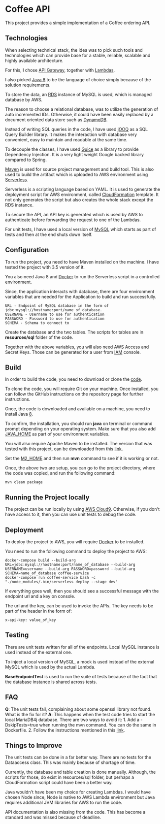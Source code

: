 # Coffee API

This project provides a simple implementation of a Coffee ordering API.

## Technologies

When selecting technical stack, the idea was to pick such tools and technologies which can provide base for a stable, reliable, scalable and highly available architecture.

For this, I chose [API Gateway](https://aws.amazon.com/api-gateway/), together with [Lambdas](https://aws.amazon.com/lambda/).

I also picked [Java 8](https://www.oracle.com/au/java/index.html) to be the language of choice simply because of the solution requirements.

To store the data, an [RDS](https://aws.amazon.com/rds/) instance of MySQL is used, which is managed database by AWS.

The reason to choose a relational database, was to utilize the generation of auto incremented IDs. Otherwise, it could have been easily replaced by a document oriented data store such as [DynamoDB](https://aws.amazon.com/dynamodb).

Instead of writing SQL queries in the code, I have used [jOOQ](https://www.jooq.org/) as a SQL Query Builder library. It makes the interaction with database very convenient, easy to maintain and readable at the same time.

To decouple the classes, I have used [Guice](https://github.com/google/guice) as a library to provide Dependency Injection. It is a very light weight Google backed library compared to Spring.

[Maven](https://maven.apache.org/) is used for source project management and build tool. This is also used to build the artifact which is uploaded to AWS environment using [Serverless](https://serverless.com/).

Serverless is a scripting language based on YAML. It is used to generate the deployment script for AWS environment, called [CloudFormation](https://aws.amazon.com/cloudformation) template. It not only generates the script but also creates the whole stack except the RDS instance.

To secure the API, an API key is generated which is used by AWS to authenticate before forwarding the request to one of the Lambdas.

For unit tests, I have used a local version of [MySQL](https://github.com/vorburger/MariaDB4j) which starts as part of tests and then at the end shuts down itself.

## Configuration

To run the project, you need to have Maven installed on the machine. I have tested the project with 3.5 version of it.

You also need Java 8 and [Docker](https://www.docker.com/) to run the Serverless script in a controlled environment.

Since, the application interacts with database, there are four environment variables that are needed for the Application to build and run successfully.

```
URL - Endpoint of MySQL database in the form of jdbc:mysql://hostname:port/name_of_database.
USERNAME - Username to use for authentication
PASSWORD - Password to use for authentication
SCHEMA - Schema to connect to
```

Create the database and the two tables. The scripts for tables are in **resources/sql** folder of the code.

Together with the above variables, you will also need AWS Access and Secret Keys. Those can be generated for a user from [IAM](https://aws.amazon.com/iam/) console.

## Build

In order to build the code, you need to download or clone the [code](https://github.com/sagauhar/Coffee-API).

To clone the code, you will require Git on your machine. Once installed, you can follow the GitHub instructions on the repository page for further instructions.

Once, the code is downloaded and available on a machine, you need to install Java [8](http://www.oracle.com/technetwork/java/javase/downloads/jdk8-downloads-2133151.html).

To confirm, the installation, you should run **java** on terminal or command prompt depending on your operating system. Make sure that you also add [JAVA_HOME](https://docs.oracle.com/cd/E19182-01/821-0917/inst_jdk_javahome_t/index.html) as part of your environment variables.

You will also require Apache Maven to be installed. The version that was tested with this project, can be downloaded from this [link](https://maven.apache.org/download.cgi).

Set the [M2_HOME](https://stackoverflow.com/questions/26609922/maven-home-mvn-home-or-m2-home) and then run **mvn** command to see if it is working or not.

Once, the above two are setup, you can go to the project directory, where the code was copied, and run the following command:

```
mvn clean package
```

## Running the Project locally

The project can be run locally by using [AWS Cloud9](https://aws.amazon.com/cloud9/). Otherwise, if you don't have access to it, then you can use unit tests to debug the code.

## Deployment

To deploy the project to AWS, you will require [Docker](https://docs.docker.com/install/) to be installed.

You need to run the following command to deploy the project to AWS:

```
docker-compose build --build-arg URL=jdbc:mysql://hostname:port/name_of_database --build-arg USERNAME=username --build-arg PASSWORD=password --build-arg SCHEMA=name_of_database coffee-service
docker-compose run coffee-service bash -c "./node_modules/.bin/serverless deploy --stage dev"
```

If everything goes well, then you should see a successful message with the endpoint url and a key on console.

The url and the key, can be used to invoke the APIs. The key needs to be part of the header in the form of:

```
x-api-key: value_of_key
```

## Testing

There are unit tests written for all of the endpoints. Local MySQL instance is used instead of the external one.

To inject a local version of MySQL, a mock is used instead of the external MySQL which is used by the actual Lambda.

**BaseEndpointTest** is used to run the suite of tests because of the fact that the database instance is shared across tests.

## FAQ

**Q**: The unit tests fail, complaining about some openssl library not found. What is the fix for it?
**A**: This happens when the test code tries to start the local MariaDB4j database. There are two ways to avoid it:
       1. Add a -DskipTests=true when running the mvn command. You can do the same in Dockerfile.
       2. Follow the instructions mentioned in this [link](https://github.com/vorburger/MariaDB4j/issues/48).

## Things to Improve

The unit tests can be done in a far better way. There are no tests for the Dataaccess class. This was mainly because of shortage of time.

Currently, the database and table creation is done manually. Although, the scripts for those, do exist in resources/sql folder, but perhaps a CloudFormation script could have been a better way.

Java wouldn't have been my choice for creating Lambdas. I would have chosen Node since, Node is native to AWS Lambda environment but Java requires additional JVM libraries for AWS to run the code.

API documentation is also missing from the code. This has become a standard and was missed because of deadline.